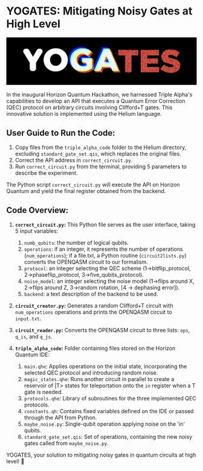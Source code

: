 # YOGATES: Mitigating Noisy Gates at High Level
![YOGATES](yogates_logo.png)

In the inaugural Horizon Quantum Hackathon, we harnessed Triple Alpha's capabilities to develop an API that executes a Quantum Error Correction (QEC) protocol on arbitrary circuits involving Clifford+T gates. This innovative solution is implemented using the Helium language.

## User Guide to Run the Code:

1. Copy files from the `triple_alpha_code` folder to the Helium directory, excluding `standard_gate_set.qis`, which replaces the original files.
2. Correct the API address in `correct_circuit.py`.
3. Run `correct_circuit.py` from the terminal, providing 5 parameters to describe the experiment.

The Python script `correct_circuit.py` will execute the API on Horizon Quantum and yield the final register obtained from the backend.

## Code Overview:

1. **`correct_circuit.py`:** This Python file serves as the user interface, taking 5 input variables:
   1. `numb_qubits`: the number of logical qubits.
   2. `operations`: if an integer, it represents the number of operations (`num_operations`); if a file.txt, a Python routine (`circuit2lists.py`) converts the OPENQASM circuit to our formalism.
   3. `protocol`: an integer selecting the QEC scheme (1->bitflip_protocol, 2->phaseflip_protocol, 3->five_qubits_protocol).
   4. `noise_model`: an integer selecting the noise model (1->flips around X, 2->flips around Z, 3->random rotation, [4 -> dephasing error]).
   5. `backend`: a text description of the backend to be used.

2. **`circuit_creator.py`:** Generates a random Clifford+T circuit with `num_operations` operations and prints the OPENQASM circuit to `input.txt`.

3. **`circuit_reader.py`:** Converts the OPENQASM circuit to three lists: `ops`, `q_is`, and `q_js`.

4. **`triple_alpha_code`:** Folder containing files stored on the Horizon Quantum IDE:
   1. `main.qhe`: Applies operations on the initial state, incorporating the selected QEC protocol and introducing random noise.
   2. `magic_states.qhe`: Runs another circuit in parallel to create a reservoir of |T> states for teleportation onto the `in` register when a T gate is needed.
   3. `protocols.qhe`: Library of subroutines for the three implemented QEC protocols.
   4. `constants.qh`: Contains fixed variables defined on the IDE or passed through the API from Python.
   5. `maybe_noise.py`: Single-qubit operation applying noise on the 'in' qubits.
   6. `standard_gate_set.qis`: Set of operations, containing the new noisy gates called from `maybe_noise.py`.

YOGATES, your solution to mitigating noisy gates in quantum circuits at high level! 🎉
